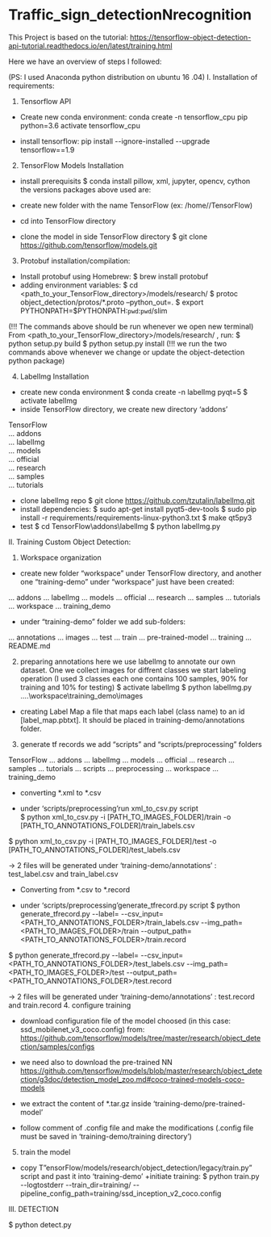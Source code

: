 # Traffic_sign_detectionNrecognition

This Project is based on the tutorial: 
https://tensorflow-object-detection-api-tutorial.readthedocs.io/en/latest/training.html

Here we have an overview of steps I followed:

(PS: I used Anaconda python distribution on ubuntu 16 .04)
I. Installation of requirements:
1. Tensorflow API
+ Create new conda environment:
conda create -n tensorflow_cpu pip python=3.6
activate tensorflow_cpu

+ install tensorflow:
pip install --ignore-installed --upgrade tensorflow==1.9

2. TensorFlow Models Installation
+ install prerequisits
$ conda install pillow, xml, jupyter, opencv, cython
the versions packages above used are:

+ create new folder with the name TensorFlow
(ex: /home/<user>/TensorFlow)
+ cd into TensorFlow directory
+ clone the model in side TensorFlow directory
$ git clone https://github.com/tensorflow/models.git

3. Protobuf installation/compilation:
+ Install protobuf using Homebrew:
$ brew install protobuf
+ adding environment variables:
$ cd <path_to_your_TensorFlow_directory>/models/research/
$ protoc object_detection/protos/*.proto –python_out=.
$ export PYTHONPATH=$PYTHONPATH:`pwd`:`pwd`/slim

(!!! The commands above should be run whenever we open new terminal)
From <path_to_your_TensorFlow_directory>/models/research/ , run:
$ python setup.py build
$ python setup.py install
(!!! we run the two commands above whenever we change or update the object-detection python package)

4. LabelImg Installation
+ create new conda environment
$ conda create -n labelImg pyqt=5
$ activate labelImg
+ inside TensorFlow directory, we create new directory ‘addons’<br>

TensorFlow<br>
... addons<br>
    ... labelImg<br>
... models<br>
    ... official<br>
    ... research<br>
    ... samples<br>
    ... tutorials<br>
    
+ clone labelImg repo
$ git clone https://github.com/tzutalin/labelImg.git
+ install dependencies:
$ sudo apt-get install pyqt5-dev-tools
$ sudo pip install -r requirements/requirements-linux-python3.txt
$ make qt5py3
+ test
$ cd TensorFlow\addons\labelImg
$ python labelImg.py

II. Training Custom Object Detection:
1. Workspace organization
+ create new folder “workspace” under TensorFlow directory, and another one “training-demo” under “workspace” just have been created:

... addons
    ... labelImg
... models
    ... official
    ... research
    ... samples
    ... tutorials
... workspace
    ... training_demo
    
+ under “training-demo”  folder we add sub-folders: 

... annotations
... images
    ... test
    ... train
... pre-trained-model
... training
... README.md

2. preparing annotations
here we use labelImg to annotate our own dataset. One we collect images for diffrent classes we start labeling operation
(I used 3 classes each one contains 100 samples, 90% for training and 10% for testing)
$ activate labelImg
$ python labelImg.py ..\..\workspace\training_demo\images
+ creating Label Map
a file that maps each label (class name) to an id [label_map.pbtxt]. It should be placed in
training-demo/annotations folder.
3. generate tf records
we add “scripts” and “scripts/preprocessing” folders

TensorFlow
... addons
   ... labelImg
... models
   ... official
   ... research
   ... samples
   ... tutorials
... scripts
   ... preprocessing
... workspace
    ... training_demo

+ converting *.xml to *.csv
- under ‘scripts/preprocessing’run xml_to_csv.py script   
$ python xml_to_csv.py -i [PATH_TO_IMAGES_FOLDER]/train -o [PATH_TO_ANNOTATIONS_FOLDER]/train_labels.csv

$ python xml_to_csv.py -i [PATH_TO_IMAGES_FOLDER]/test -o [PATH_TO_ANNOTATIONS_FOLDER]/test_labels.csv

→ 2 files will be generated under ‘training-demo/annotations’ : test_label.csv and train_label.csv

+ Converting from *.csv to *.record
- under ‘scripts/preprocessing’generate_tfrecord.py script
$ python generate_tfrecord.py --label=<LABEL> --csv_input=<PATH_TO_ANNOTATIONS_FOLDER>/train_labels.csv
--img_path=<PATH_TO_IMAGES_FOLDER>/train  --output_path=<PATH_TO_ANNOTATIONS_FOLDER>/train.record

$ python generate_tfrecord.py --label=<LABEL> --csv_input=<PATH_TO_ANNOTATIONS_FOLDER>/test_labels.csv
--img_path=<PATH_TO_IMAGES_FOLDER>/test
--output_path=<PATH_TO_ANNOTATIONS_FOLDER>/test.record

→ 2 files will be generated under ‘training-demo/annotations’ : test.record and train.record
4. configure training
+ download configuration file of the model choosed (in this case: ssd_mobilenet_v3_coco.config) from:
https://github.com/tensorflow/models/tree/master/research/object_detection/samples/configs

+ we need also to download the pre-trained NN
https://github.com/tensorflow/models/blob/master/research/object_detection/g3doc/detection_model_zoo.md#coco-trained-models-coco-models

+ we extract the content of *.tar.gz inside ‘training-demo/pre-trained-model’

+ follow comment of .config file and make the modifications
(.config file must be saved in ‘training-demo/training directory’)

5. train the model
+ copy T”ensorFlow/models/research/object_detection/legacy/train.py” script and past it into ‘training-demo’
+initiate training:
$ python train.py --logtostderr --train_dir=training/ --pipeline_config_path=training/ssd_inception_v2_coco.config

III. DETECTION

$ python detect.py










